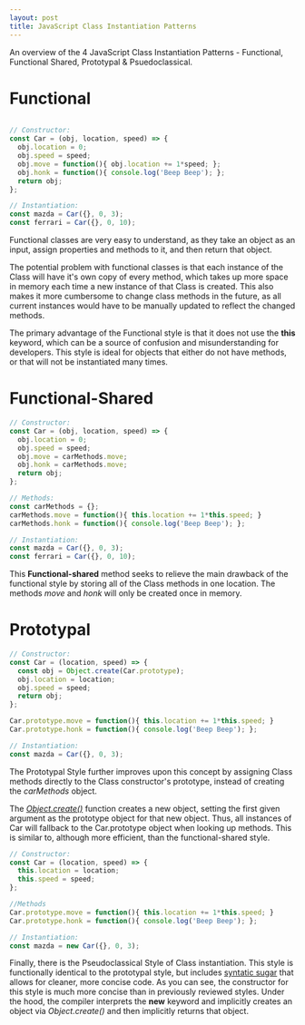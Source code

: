```yaml
---
layout: post
title: JavaScript Class Instantiation Patterns
---
```


An overview of the 4 JavaScript Class Instantiation Patterns - Functional, Functional Shared, Prototypal & Psuedoclassical.


# Functional
```javascript

// Constructor:
const Car = (obj, location, speed) => {
  obj.location = 0;
  obj.speed = speed;
  obj.move = function(){ obj.location += 1*speed; };
  obj.honk = function(){ console.log('Beep Beep'); };
  return obj;
};

// Instantiation:
const mazda = Car({}, 0, 3);
const ferrari = Car({}, 0, 10);

```
Functional classes are very easy to understand, as they take an object as an input, assign properties and methods to it, and then return that object.

The potential problem with functional classes is that each instance of the Class will have it's own copy of every method, which takes up more space in memory each time a new instance of that Class is created. This also makes it more cumbersome to change class methods in the future, as all current instances would have to be manually updated to reflect the changed methods.

The primary advantage of the Functional style is that it does not use the **this** keyword, which can be a source of confusion and misunderstanding for developers. This style is ideal for objects that either do not have methods, or that will not be instantiated many times.


# Functional-Shared
```javascript
// Constructor:
const Car = (obj, location, speed) => {
  obj.location = 0;
  obj.speed = speed;
  obj.move = carMethods.move;
  obj.honk = carMethods.move;
  return obj;
};

// Methods:
const carMethods = {};
carMethods.move = function(){ this.location += 1*this.speed; }
carMethods.honk = function(){ console.log('Beep Beep'); };

// Instantiation:
const mazda = Car({}, 0, 3);
const ferrari = Car({}, 0, 10);
```

This **Functional-shared** method seeks to relieve the main drawback of the functional style by storing all of the Class methods in one location. The methods *move* and *honk* will only be created once in memory.


# Prototypal
```javascript
// Constructor:
const Car = (location, speed) => {
  const obj = Object.create(Car.prototype);
  obj.location = location;
  obj.speed = speed;
  return obj;
};

Car.prototype.move = function(){ this.location += 1*this.speed; }
Car.prototype.honk = function(){ console.log('Beep Beep'); };

// Instantiation:
const mazda = Car({}, 0, 3);
```

The Prototypal Style further improves upon this concept by assigning Class methods directly to the Class constructor's prototype, instead of creating the *carMethods* object.

The [*Object.create()*] function creates a new object, setting the first given argument as the prototype object for that new object. Thus, all instances of Car will fallback to the Car.prototype object when looking up methods. This is similar to, although more efficient, than the functional-shared style.



```javascript
// Constructor:
const Car = (location, speed) => {
  this.location = location;
  this.speed = speed;
};

//Methods
Car.prototype.move = function(){ this.location += 1*this.speed; }
Car.prototype.honk = function(){ console.log('Beep Beep'); };

// Instantiation:
const mazda = new Car({}, 0, 3);
```

Finally, there is the Pseudoclassical Style of Class instantiation. This style is functionally identical to the prototypal style, but includes [syntatic sugar] that allows for cleaner, more concise code. As you can see, the constructor for this style is much more concise than in previously reviewed styles. Under the hood, the compiler interprets the **new** keyword and implicitly creates an object via *Object.create()* and then implicitly returns that object.


[*Object.create()*]: https://developer.mozilla.org/en-US/docs/Web/JavaScript/Reference/Global_Objects/Object/create
[syntatic sugar]: https://en.wikipedia.org/wiki/Syntactic_sugar
